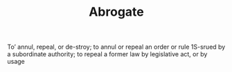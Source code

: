 ---
title: Abrogate
letter: A
permalink: "/definitions/bld-abrogate.html"
body: To’ annul, repeal, or de-stroy; to annul or repeal an order or rule 1S-srued
  by a subordinate authority; to repeal a former law by legislative act, or by usage
published_at: '2018-07-07'
source: Black's Law Dictionary 2nd Ed (1910)
layout: post
---